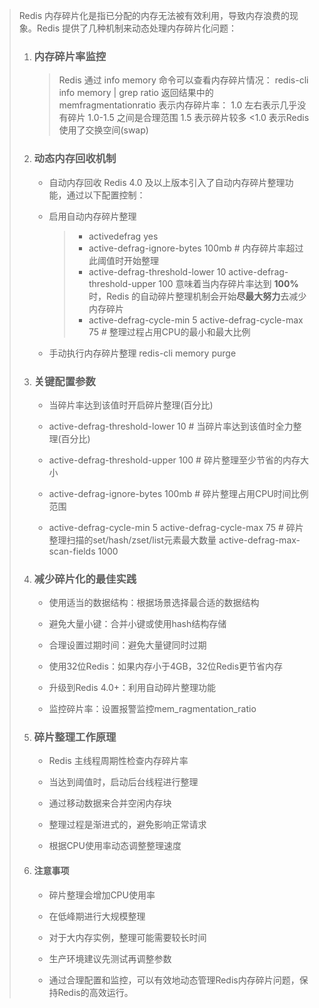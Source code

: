 > Redis 内存碎片化是指已分配的内存无法被有效利用，导致内存浪费的现象。Redis 提供了几种机制来动态处理内存碎片化问题：
>
> 1. ### 内存碎片率监控
>
>    > Redis 通过 info memory 命令可以查看内存碎片情况： redis-cli info memory | grep ratio 返回结果中的 memfragmentationratio 表示内存碎片率： 1.0 左右表示几乎没有碎片 1.0-1.5 之间是合理范围 1.5 表示碎片较多 <1.0 表示Redis使用了交换空间(swap)
>
> 2. ###  动态内存回收机制
>
>    - 自动内存回收 Redis 4.0 及以上版本引入了自动内存碎片整理功能，通过以下配置控制：
>
>    - 启用自动内存碎片整理
>
>      > -  activedefrag yes 
>      > -  active-defrag-ignore-bytes 100mb  # 内存碎片率超过此阈值时开始整理 
>      > -   active-defrag-threshold-lower 10  active-defrag-threshold-upper 100  意味着当内存碎片率达到 **100%** 时，Redis 的自动碎片整理机制会开始**尽最大努力**去减少内存碎片
>      > -  active-defrag-cycle-min 5 active-defrag-cycle-max 75 # 整理过程占用CPU的最小和最大比例 
>
>    - 手动执行内存碎片整理 redis-cli memory purge
>
> 3. ### 关键配置参数
>
>    - 当碎片率达到该值时开启碎片整理(百分比)
>
>    -  active-defrag-threshold-lower 10 # 当碎片率达到该值时全力整理(百分比) 
>
>    - active-defrag-threshold-upper 100 # 碎片整理至少节省的内存大小 
>
>    - active-defrag-ignore-bytes 100mb # 碎片整理占用CPU时间比例范围 
>
>    - active-defrag-cycle-min 5 active-defrag-cycle-max 75 # 碎片整理扫描的set/hash/zset/list元素最大数量 active-defrag-max-scan-fields 1000
>
> 4. ### 减少碎片化的最佳实践
>
>    - 使用适当的数据结构：根据场景选择最合适的数据结构 
>
>    - 避免大量小键：合并小键或使用hash结构存储 
>
>    - 合理设置过期时间：避免大量键同时过期 
>
>    - 使用32位Redis：如果内存小于4GB，32位Redis更节省内存 
>
>    - 升级到Redis 4.0+：利用自动碎片整理功能 
>
>    - 监控碎片率：设置报警监控mem_ragmentation_ratio
>
> 5. ### 碎片整理工作原理
>
>    - Redis 主线程周期性检查内存碎片率 
>
>    - 当达到阈值时，启动后台线程进行整理 
>
>    - 通过移动数据来合并空闲内存块 
>
>    - 整理过程是渐进式的，避免影响正常请求 
>
>    - 根据CPU使用率动态调整整理速度
>
> 6. #### 注意事项 
>
>    - 碎片整理会增加CPU使用率
>
>    - 在低峰期进行大规模整理 
>
>    - 对于大内存实例，整理可能需要较长时间 
>
>    - 生产环境建议先测试再调整参数 
>
>    - 通过合理配置和监控，可以有效地动态管理Redis内存碎片问题，保持Redis的高效运行。